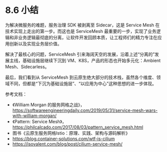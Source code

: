 # 8.6 小结

为解决微服务的难题，服务治理 SDK 被剥离至 Sidecar，这是 Service Mesh 在技术实现上走出的第一步。而这也是 ServiceMesh 最重要的一步，实现了业务逻辑和非业务逻辑最彻底的分离，让软件开发回顾本质，让工程师们的精力专注在应用创新以及实现业务层价值。

解决了最核心的问题，ServiceMesh 引来海阔天空的发展，沿着上述“分离的”发展主线，基础设施层继续下沉到 VM、K8S，产品的形态也开始多元化：Ambient Mesh、Sidecarless。

最后，我们看到从 ServiceMesh 到云原生绝大部分的技术栈，虽然各个维度、领域不同，但都是“下沉为基础设施层”、“以应用为中心”这种思想的进一步体现。


参考文档：
- 《William Morgan 的服务网格之战》，https://softwareengineeringdaily.com/2019/05/31/service-mesh-wars-with-william-morgan/
- 《Pattern: Service Mesh》，https://philcalcado.com/2017/08/03/pattern_service_mesh.html
- 图书《云原生服务网格Istio：原理、实践、架构与源码解析》
- https://blog.container-solutions.com/wtf-is-cilium
- https://isovalent.com/blog/post/cilium-service-mesh/